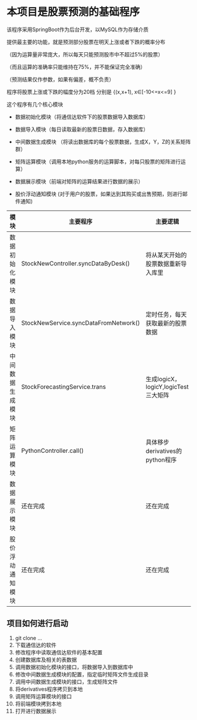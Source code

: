 # 本项目是股票预测的基础程序

该程序采用SpringBoot作为后台开发，以MySQL作为存储介质

提供最主要的功能，就是预测部分股票在明天上涨或者下跌的概率分布

（因为运算量非常庞大，所以每天只能预测股市中不超过5%的股票）

（而且运算的准确率只能维持在75%，并不能保证完全准确）

（预测结果仅作参数，如果有偏差，概不负责）

程序将股票上涨或下跌的幅度分为20档 分别是 {(x,x+1), x∈[-10<=x<=9] }  



这个程序有几个核心模块

+ 数据初始化模块（将通信达软件下的股票数据导入数据库）

+ 数据导入模块（每日读取最新的股票日数据，存入数据库）
+ 中间数据生成模块 （将读出数据库的每个股票数据，生成X，Y，Z的关系矩阵群）
+ 矩阵运算模块（调用本地python服务的运算脚本，对每只股票的矩阵进行运算）
+ 数据展示模块（前端对矩阵的运算结果进行数据的展示）
+ 股价浮动通知模块 (对于用户的股票，如果达到其购买或出售预期，则进行邮件通知)



| 模块             | 主要程序                              | 主要逻辑                             |
| ---------------- | ------------------------------------- | ------------------------------------ |
| 数据初始化模块   | StockNewController.syncDataByDesk()   | 将从某天开始的股票数据重新导入库里   |
| 数据导入模块     | StockNewService.syncDataFromNetwork() | 定时任务，每天获取最新的股票数据     |
| 中间数据生成模块 | StockForecastingService.trans         | 生成logicX，logicY,logicTest三大矩阵 |
| 矩阵运算模块     | PythonController.call()               | 具体移步derivatives的python程序      |
| 数据展示模块     | 还在完成                              | 还在完成                             |
| 股价浮动通知模块 | 还在完成                              | 还在完成                             |



## 项目如何进行启动

1. git clone ...
2. 下载通信达的软件
3. 修改程序中读取通信达软件的基本配置
4. 创建数据库及相关的表数据
5. 调用数据初始化模块的接口，将数据导入到数据库中
6. 修改中间数据生成模块的配置，指定临时矩阵文件生成目录
7. 调用中间数据生成模块的接口，生成矩阵文件
8. 将derivatives程序拷贝到本地
9. 调用矩阵运算模块的接口
10. 将前端模块拷到本地
11. 打开进行数据展示